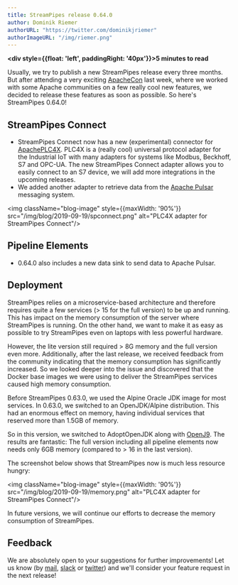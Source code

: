 ```yaml
---
title: StreamPipes release 0.64.0
author: Dominik Riemer
authorURL: "https://twitter.com/dominikjriemer"
authorImageURL: "/img/riemer.png"
---
```

**<div style={{float: 'left', paddingRight: '40px'}}>5 minutes to read</div>**
<br/>

Usually, we try to publish a new StreamPipes release every three months. But after attending a very exciting [ApacheCon](https://www.apachecon.com/acna19/) last week, where we worked with some Apache communities on a few really cool new features, we decided to release these features as soon as possible.
So here's StreamPipes 0.64.0!
<!--truncate-->

## StreamPipes Connect

* StreamPipes Connect now has a new (experimental) connector for [ApachePLC4X](https://plc4x.apache.org/). PLC4X is a (really cool) universal protocol adapter for the Industrial IoT with many adapters for systems like Modbus, Beckhoff, S7 and OPC-UA. The new StreamPipes Connect adapter allows you to easily connect to an S7 device, we will add more integrations in the upcoming releases.
* We added another adapter to retrieve data from the [Apache Pulsar](https://pulsar.apache.org) messaging system.

<img className="blog-image" style={{maxWidth: '90%'}} src="/img/blog/2019-09-19/spconnect.png" alt="PLC4X adapter for StreamPipes Connect"/>

## Pipeline Elements

* 0.64.0 also includes a new data sink to send data to Apache Pulsar.

## Deployment

StreamPipes relies on a microservice-based architecture and therefore requires quite a few services (> 15 for the full version) to be up and running. 
This has impact on the memory consumption of the server where StreamPipes is running. On the other hand, we want to make it as easy as possible to try StreamPipes even on laptops with less powerful hardware. 

However, the lite version still required > 8G memory and the full version even more. Additionally, after the last release, we received feedback from the community indicating that the memory consumption has significantly increased.
So we looked deeper into the issue and discovered that the Docker base images we were using to deliver the StreamPipes services caused high memory consumption.

Before StreamPipes 0.63.0, we used the Alpine Oracle JDK image for most services. In 0.63.0, we switched to an OpenJDK/Alpine distribution. This had an enormous effect on memory, having individual services that reserved more than 1.5GB of memory.

So in this version, we switched to AdoptOpenJDK along with [OpenJ9](https://www.eclipse.org/openj9/). The results are fantastic: The full version including all pipeline elements now needs only 6GB memory (compared to > 16 in the last version).

The screenshot below shows that StreamPipes now is much less resource hungry:

<img className="blog-image" style={{maxWidth: '90%'}} src="/img/blog/2019-09-19/memory.png" alt="PLC4X adapter for StreamPipes Connect"/>

In future versions, we will continue our efforts to decrease the memory consumption of StreamPipes.

## Feedback

We are absolutely open to your suggestions for further improvements! Let us know (by [mail](mailto:feedback@streampipes.org), [slack](https://slack.streampipes.org) or [twitter](https://www.twitter.com/streampipes)) and we'll consider your feature request in the next release!






